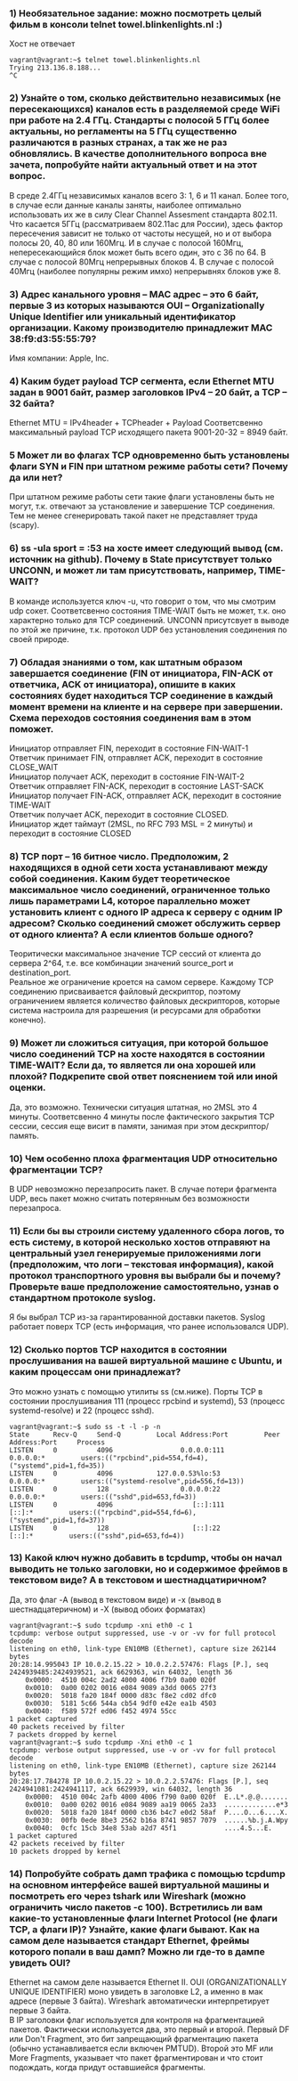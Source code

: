 ### 1) Необязательное задание: можно посмотреть целый фильм в консоли telnet towel.blinkenlights.nl :)
Хост не отвечает  

	vagrant@vagrant:~$ telnet towel.blinkenlights.nl
	Trying 213.136.8.188...
	^C

### 2) Узнайте о том, сколько действительно независимых (не пересекающихся) каналов есть в разделяемой среде WiFi при работе на 2.4 ГГц. Стандарты с полосой 5 ГГц более актуальны, но регламенты на 5 ГГц существенно различаются в разных странах, а так же не раз обновлялись. В качестве дополнительного вопроса вне зачета, попробуйте найти актуальный ответ и на этот вопрос.

В среде 2.4ГГц независимых каналов всего 3: 1, 6 и 11 канал. Более того, в случае если данные каналы заняты, наиболее оптимально использовать их же в силу Clear Channel Assesment стандарта 802.11.  
Что касается 5ГГц (рассматриваем 802.11ac для России), здесь фактор пересечения зависит не только от частоты несущей, но и от выбора полосы 20, 40, 80 или 160Мгц. И в случае с полосой 160Мгц, непересекающийся блок может быть всего один, это с 36 по 64. В случае с полосой 80Мгц непрерывных блоков 4. В случае с полосой 40Мгц (наиболее популярны режим имхо) непрерывнях блоков уже 8. 

### 3) Адрес канального уровня – MAC адрес – это 6 байт, первые 3 из которых называются OUI – Organizationally Unique Identifier или уникальный идентификатор организации. Какому производителю принадлежит MAC 38:f9:d3:55:55:79?

Имя компании:	Apple, Inc.

### 4) Каким будет payload TCP сегмента, если Ethernet MTU задан в 9001 байт, размер заголовков IPv4 – 20 байт, а TCP – 32 байта?

Ethernet MTU = IPv4header + TCPheader + Payload 
Соответсвенно максимальный payload TCP исходящего пакета 9001-20-32 = 8949 байт.

### 5 Может ли во флагах TCP одновременно быть установлены флаги SYN и FIN при штатном режиме работы сети? Почему да или нет?

При штатном режиме работы сети такие флаги установлены быть не могут, т.к. отвечают за установление и завершение TCP соединения.   
Тем не менее сгенерировать такой пакет не представляет труда (scapy).

### 6) ss -ula sport = :53 на хосте имеет следующий вывод (см. источник на github). Почему в State присутствует только UNCONN, и может ли там присутствовать, например, TIME-WAIT?

В команде используется ключ -u, что говорит о том, что мы смотрим udp сокет. Соответсвенно состояния TIME-WAIT быть не может, т.к. оно характерно только для TCP соединений. UNCONN присутсвует в выводе по этой же причине, т.к. протокол UDP без установления соединения по своей природе. 

### 7) Обладая знаниями о том, как штатным образом завершается соединение (FIN от инициатора, FIN-ACK от ответчика, ACK от инициатора), опишите в каких состояниях будет находиться TCP соединение в каждый момент времени на клиенте и на сервере при завершении. Схема переходов состояния соединения вам в этом поможет.

Инициатор отправляет FIN, переходит в состояние FIN-WAIT-1  
Ответчик принимает FIN, отправляет ACK, переходит в состояние CLOSE_WAIT  
Инициатор получает ACK, переходит в состояние FIN-WAIT-2  
Ответчик отправляет FIN-ACK, переходит в состояние LAST-SACK  
Инициатор получает FIN-ACK, отправляет ACK, переходит в состояние TIME-WAIT  
Ответчик получает ACK, переходит в состояние CLOSED.   
Инициатор ждет таймаут (2MSL, по RFC 793 MSL = 2 минуты) и переходит в состояние CLOSED	  


### 8) TCP порт – 16 битное число. Предположим, 2 находящихся в одной сети хоста устанавливают между собой соединения. Каким будет теоретическое максимальное число соединений, ограниченное только лишь параметрами L4, которое параллельно может установить клиент с одного IP адреса к серверу с одним IP адресом? Сколько соединений сможет обслужить сервер от одного клиента? А если клиентов больше одного?

Теоритически максимальное значение TCP сессий от клиента до сервера 2^64, т.е. все комбинации значений source_port и destination_port.  
Реальное же ограничение кроется на самом сервере. Каждому TCP соединению присваивается файловый дескриптор, поэтому ограничением является количество файловых дескрипторов, которые система настроила для разрешения (и ресурсами для обработки конечно).  

### 9) Может ли сложиться ситуация, при которой большое число соединений TCP на хосте находятся в состоянии TIME-WAIT? Если да, то является ли она хорошей или плохой? Подкрепите свой ответ пояснением той или иной оценки.

Да, это возможно. Технически ситуация штатная, но 2MSL это 4 минуты. Соответсвенно 4 минуты после фактического закрытия TCP сессии, сессия еще висит в памяти, занимая при этом дескриптор/память.  

### 10) Чем особенно плоха фрагментация UDP относительно фрагментации TCP?

В UDP невозможно перезапросить пакет. В случае потери фрагмента UDP, весь пакет можно считать потерянным без возможности перезапроса.

### 11) Если бы вы строили систему удаленного сбора логов, то есть систему, в которой несколько хостов отправяют на центральный узел генерируемые приложениями логи (предположим, что логи – текстовая информация), какой протокол транспортного уровня вы выбрали бы и почему? Проверьте ваше предположение самостоятельно, узнав о стандартном протоколе syslog.

Я бы выбрал TCP из-за гарантированной доставки пакетов. Syslog работает поверх TCP (есть информация, что ранее использовался UDP).

### 12) Сколько портов TCP находится в состоянии прослушивания на вашей виртуальной машине с Ubuntu, и каким процессам они принадлежат?

Это можно узнать с помощью утилиты ss (см.ниже). Порты TCP в состоянии прослушивания 111 (процесс rpcbind и systemd), 53 (процесс systemd-resolve) и 22 (процесс sshd).

	vagrant@vagrant:~$ sudo ss -t -l -p -n
	State      Recv-Q     Send-Q         Local Address:Port         Peer Address:Port     Process
	LISTEN     0          4096                 0.0.0.0:111               0.0.0.0:*         users:(("rpcbind",pid=554,fd=4),("systemd",pid=1,fd=35))
	LISTEN     0          4096           127.0.0.53%lo:53                0.0.0.0:*         users:(("systemd-resolve",pid=556,fd=13))
	LISTEN     0          128                  0.0.0.0:22                0.0.0.0:*         users:(("sshd",pid=653,fd=3))
	LISTEN     0          4096                    [::]:111                  [::]:*         users:(("rpcbind",pid=554,fd=6),("systemd",pid=1,fd=37))
	LISTEN     0          128                     [::]:22                   [::]:*         users:(("sshd",pid=653,fd=4))

### 13) Какой ключ нужно добавить в tcpdump, чтобы он начал выводить не только заголовки, но и содержимое фреймов в текстовом виде? А в текстовом и шестнадцатиричном?

Да, это флаг -A (вывод в текстовом виде) и -x (вывод в шестнадцатеричном) и -X (вывод обоих форматах)
	
	vagrant@vagrant:~$ sudo tcpdump -xni eth0 -c 1
	tcpdump: verbose output suppressed, use -v or -vv for full protocol decode
	listening on eth0, link-type EN10MB (Ethernet), capture size 262144 bytes
	20:28:14.995043 IP 10.0.2.15.22 > 10.0.2.2.57476: Flags [P.], seq 2424939485:2424939521, ack 6629363, win 64032, length 36
        0x0000:  4510 004c 2ad2 4000 4006 f7b9 0a00 020f
        0x0010:  0a00 0202 0016 e084 9089 a3dd 0065 27f3
        0x0020:  5018 fa20 184f 0000 d83c f8e2 cd02 dfc0
        0x0030:  5181 5c66 544a cb54 9df0 e42e ea1b 4503
        0x0040:  f589 572f ed06 f452 4974 55cc
	1 packet captured
	40 packets received by filter
	7 packets dropped by kernel
	vagrant@vagrant:~$ sudo tcpdump -Xni eth0 -c 1
	tcpdump: verbose output suppressed, use -v or -vv for full protocol decode
	listening on eth0, link-type EN10MB (Ethernet), capture size 262144 bytes
	20:28:17.784278 IP 10.0.2.15.22 > 10.0.2.2.57476: Flags [P.], seq 2424941081:2424941117, ack 6629939, win 64032, length 36
        0x0000:  4510 004c 2afb 4000 4006 f790 0a00 020f  E..L*.@.@.......
        0x0010:  0a00 0202 0016 e084 9089 aa19 0065 2a33  .............e*3
        0x0020:  5018 fa20 184f 0000 cb36 b4c7 e0d2 58af  P....O...6....X.
        0x0030:  00fb 0ede 8be3 2562 b16a 8741 9857 7079  ......%b.j.A.Wpy
        0x0040:  0cfc 15cb 34e8 53ab a2d7 45f1            ....4.S...E.
	1 packet captured
	42 packets received by filter
	10 packets dropped by kernel

### 14) Попробуйте собрать дамп трафика с помощью tcpdump на основном интерфейсе вашей виртуальной машины и посмотреть его через tshark или Wireshark (можно ограничить число пакетов -c 100). Встретились ли вам какие-то установленные флаги Internet Protocol (не флаги TCP, а флаги IP)? Узнайте, какие флаги бывают. Как на самом деле называется стандарт Ethernet, фреймы которого попали в ваш дамп? Можно ли где-то в дампе увидеть OUI?

Ethernet на самом деле называется Ethernet II.
OUI (ORGANIZATIONALLY UNIQUE IDENTIFIER) моно увидеть в заголовке L2, а именно в мак адресе (первые 3 байта). Wireshark автоматически интерпретирует первые 3 байта.  
В IP заголовки флаг используется для контроля на фрагментацией пакетов. Фактически используется два, это первый и второй.
Первый DF или Don't Fragment, это бит запрещающий фрагментацию пакета (обычно устанавливается если включен PMTUD).
Второй это MF или More Fragments, указывает что пакет фрагментирован и что стоит подождать, когда придут оставшиейся фрагменты. 